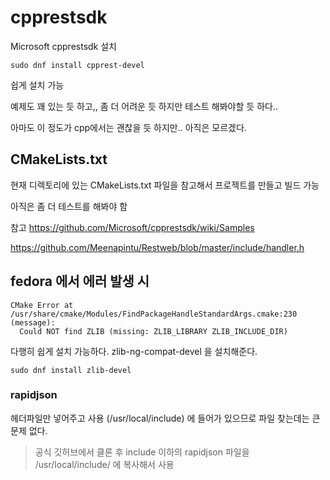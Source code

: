 
# cpprestsdk
Microsoft cpprestsdk 설치 
```
sudo dnf install cpprest-devel
```

쉽게 설치 가능

예제도 꽤 있는 듯 하고,, 좀 더 어려운 듯 하지만 테스트 해봐야할 듯 하다.. 

아마도 이 정도가 cpp에서는 괜찮을 듯 하지만.. 아직은 모르겠다.

## CMakeLists.txt
현재 디렉토리에 있는 CMakeLists.txt 파일을 참고해서 프로젝트를 만들고 빌드 가능

아직은 좀 더 테스트를 해봐야 함



참고 
https://github.com/Microsoft/cpprestsdk/wiki/Samples

https://github.com/Meenapintu/Restweb/blob/master/include/handler.h


## fedora 에서 에러 발생 시
```
CMake Error at /usr/share/cmake/Modules/FindPackageHandleStandardArgs.cmake:230 (message):
  Could NOT find ZLIB (missing: ZLIB_LIBRARY ZLIB_INCLUDE_DIR)
```

다행히 쉽게 설치 가능하다. zlib-ng-compat-devel 을 설치해준다.
```
sudo dnf install zlib-devel
```


### rapidjson
헤더파일만 넣어주고 사용 (/usr/local/include) 에 들어가 있으므로 파일 찾는데는 큰 문제 없다.   

> 공식 깃허브에서 클론 후 include 이하의 rapidjson 파일을 /usr/local/include/ 에 복사해서 사용

